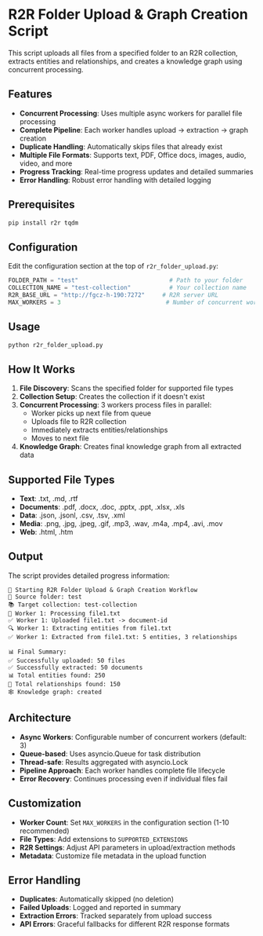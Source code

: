 # R2R Folder Upload & Graph Creation Script

This script uploads all files from a specified folder to an R2R collection, extracts entities and relationships, and creates a knowledge graph using concurrent processing.

## Features

- **Concurrent Processing**: Uses multiple async workers for parallel file processing
- **Complete Pipeline**: Each worker handles upload → extraction → graph creation
- **Duplicate Handling**: Automatically skips files that already exist
- **Multiple File Formats**: Supports text, PDF, Office docs, images, audio, video, and more
- **Progress Tracking**: Real-time progress updates and detailed summaries
- **Error Handling**: Robust error handling with detailed logging

## Prerequisites

```bash
pip install r2r tqdm
```

## Configuration

Edit the configuration section at the top of `r2r_folder_upload.py`:

```python
FOLDER_PATH = "test"                          # Path to your folder
COLLECTION_NAME = "test-collection"           # Your collection name
R2R_BASE_URL = "http://fgcz-h-190:7272"     # R2R server URL
MAX_WORKERS = 3                              # Number of concurrent workers
```

## Usage

```bash
python r2r_folder_upload.py
```

## How It Works

1. **File Discovery**: Scans the specified folder for supported file types
2. **Collection Setup**: Creates the collection if it doesn't exist
3. **Concurrent Processing**: 3 workers process files in parallel:
   - Worker picks up next file from queue
   - Uploads file to R2R collection
   - Immediately extracts entities/relationships
   - Moves to next file
4. **Knowledge Graph**: Creates final knowledge graph from all extracted data

## Supported File Types

- **Text**: .txt, .md, .rtf
- **Documents**: .pdf, .docx, .doc, .pptx, .ppt, .xlsx, .xls
- **Data**: .json, .jsonl, .csv, .tsv, .xml
- **Media**: .png, .jpg, .jpeg, .gif, .mp3, .wav, .m4a, .mp4, .avi, .mov
- **Web**: .html, .htm

## Output

The script provides detailed progress information:

```
🚀 Starting R2R Folder Upload & Graph Creation Workflow
📁 Source folder: test
📚 Target collection: test-collection
🔄 Worker 1: Processing file1.txt
✅ Worker 1: Uploaded file1.txt -> document-id
🔍 Worker 1: Extracting entities from file1.txt
✅ Worker 1: Extracted from file1.txt: 5 entities, 3 relationships

📊 Final Summary:
✅ Successfully uploaded: 50 files
✅ Successfully extracted: 50 documents
📊 Total entities found: 250
🔗 Total relationships found: 150
🕸️ Knowledge graph: created
```

## Architecture

- **Async Workers**: Configurable number of concurrent workers (default: 3)
- **Queue-based**: Uses asyncio.Queue for task distribution
- **Thread-safe**: Results aggregated with asyncio.Lock
- **Pipeline Approach**: Each worker handles complete file lifecycle
- **Error Recovery**: Continues processing even if individual files fail

## Customization

- **Worker Count**: Set `MAX_WORKERS` in the configuration section (1-10 recommended)
- **File Types**: Add extensions to `SUPPORTED_EXTENSIONS`
- **R2R Settings**: Adjust API parameters in upload/extraction methods
- **Metadata**: Customize file metadata in the upload function

## Error Handling

- **Duplicates**: Automatically skipped (no deletion)
- **Failed Uploads**: Logged and reported in summary
- **Extraction Errors**: Tracked separately from upload success
- **API Errors**: Graceful fallbacks for different R2R response formats